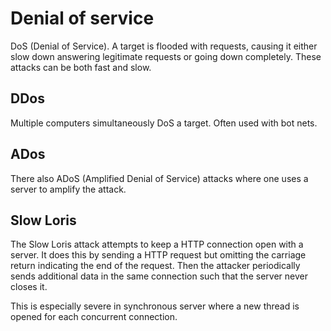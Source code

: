 # Denial of service

DoS (Denial of Service). A target is flooded with requests, causing it either
slow down answering legitimate requests or going down completely. These attacks
can be both fast and slow.

## DDos

Multiple computers simultaneously DoS a target. Often used with bot nets.

## ADos

There also ADoS (Amplified Denial of Service) attacks where one uses a server to
amplify the attack.

## Slow Loris

The Slow Loris attack attempts to keep a HTTP connection open with a server. It
does this by sending a HTTP request but omitting the carriage return indicating
the end of the request. Then the attacker periodically sends additional data in
the same connection such that the server never closes it.

This is especially severe in synchronous server where a new thread is opened for
each concurrent connection.
